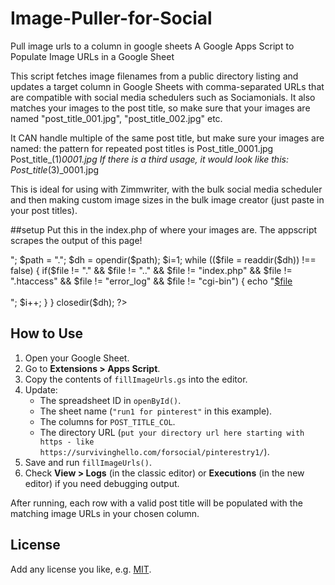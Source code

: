 # Image-Puller-for-Social
Pull image urls to a column in google sheets
A Google Apps Script to Populate Image URLs in a Google Sheet

This script fetches image filenames from a public directory listing and updates a target column in Google Sheets with comma-separated URLs that are compatible with social media schedulers such as Sociamonials.
It also matches your images to the post title, so make sure that your images are named "post_title_001.jpg", "post_title_002.jpg" etc. 

It CAN handle multiple of the same post title, but make sure your images are named:
the pattern for repeated post titles is 
Post_title_0001.jpg
Post_title_(1)_0001.jpg
If there is a  third usage, it would look like this:  
Post_title_(3)_0001.jpg

This is ideal for using with Zimmwriter, with the bulk social media scheduler and then making custom image sizes in the bulk image creator (just paste in your post titles). 

##setup
Put this in the index.php of where your images are. The appscript scrapes the output of this page!
<?php
echo "Here are our files <br />";
$path = ".";
$dh = opendir($path);
$i=1;
while (($file = readdir($dh)) !== false) {
    if($file != "." && $file != ".." && $file != "index.php" && $file != ".htaccess" && $file != "error_log" && $file != "cgi-bin") {
        echo "<a href='$path/$file'>$file</a><br /><br />";
        $i++;
    }
}
closedir($dh);
?> 



## How to Use

1. Open your Google Sheet.
2. Go to **Extensions > Apps Script**.
3. Copy the contents of `fillImageUrls.gs` into the editor.
4. Update:
   - The spreadsheet ID in `openById()`.
   - The sheet name (`"run1 for pinterest"` in this example).
   - The columns for `POST_TITLE_COL`.
   - The directory URL (`put your directory url here starting with https - like https://survivinghello.com/forsocial/pinterestry1/`).
5. Save and run `fillImageUrls()`.
6. Check **View > Logs** (in the classic editor) or **Executions** (in the new editor) if you need debugging output.

After running, each row with a valid post title will be populated with the matching image URLs in your chosen column.

## License

Add any license you like, e.g. [MIT](https://opensource.org/licenses/MIT).
